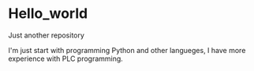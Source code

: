 # Hello_world
Just another repository

I'm just start with programming Python and other langueges, I have more experience with PLC programming.
